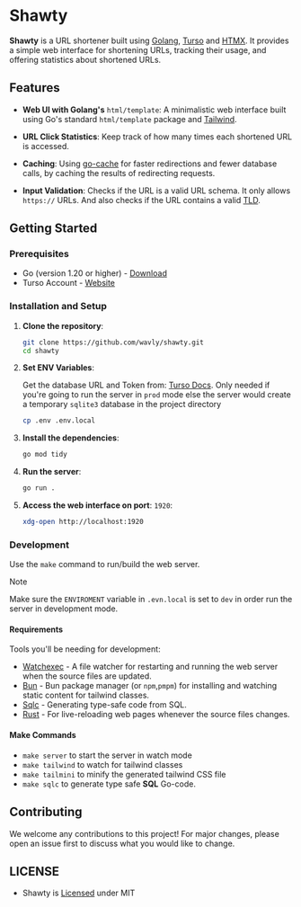# Shawty

**Shawty** is a URL shortener built using [Golang](https://go.dev),
[Turso](https://turso.tech) and [HTMX](https://htmx.org). It provides a simple
web interface for shortening URLs, tracking their usage, and offering
statistics about shortened URLs.

## Features
- **Web UI with Golang's** `html/template`:
A minimalistic web interface built using Go's standard `html/template`
package and [Tailwind](https://tailwindcss.com).

- **URL Click Statistics**:
Keep track of how many times each shortened URL is accessed.

- **Caching**: Using [go-cache](https://github.com/patrickmn/go-cache) for
faster redirections and fewer database calls, by caching the results of
redirecting requests.

- **Input Validation**:
Checks if the URL is a valid URL schema. It only allows `https://` URLs. And
also checks if the URL contains a valid
[TLD](https://en.wikipedia.org/wiki/Top-level_domain).

## Getting Started

### Prerequisites

- Go (version 1.20 or higher) - [Download](https://go.dev/doc/install)
- Turso Account - [Website](https://turso.tech)

### Installation and Setup

1. **Clone the repository**:
   ```bash
   git clone https://github.com/wavly/shawty.git
   cd shawty
   ```
2. **Set ENV Variables**:

   Get the database URL and Token from: [Turso Docs](https://docs.turso.tech/sdk/go/quickstart).
   Only needed if you're going to run the server in `prod` mode else the server
   would create a temporary `sqlite3` database in the project directory
   ```bash
   cp .env .env.local
   ```
3. **Install the dependencies**:
   ```bash
   go mod tidy
   ```
4. **Run the server**:
   ```bash
   go run .
   ```
5. **Access the web interface on port**: `1920`:
   ```bash
   xdg-open http://localhost:1920
   ```

### Development

Use the `make` command to run/build the web server.

> [!NOTE]
> Make sure the `ENVIROMENT` variable in `.evn.local` is set to `dev` in order run the server in development mode.

#### Requirements

Tools you'll be needing for development:

- [Watchexec](https://github.com/watchexec/watchexec) - A file watcher for restarting and running the web server when the source files are updated.
- [Bun](https://bun.sh) - Bun package manager (or `npm`,`pmpm`) for installing and watching static content for tailwind classes.
- [Sqlc](https://docs.sqlc.dev/en/latest/overview/install.html) - Generating type-safe code from SQL.
- [Rust](https://www.rust-lang.org/) - For live-reloading web pages whenever the source files changes.

#### Make Commands

- `make server` to start the server in watch mode
- `make tailwind` to watch for tailwind classes
- `make tailmini` to minify the generated tailwind CSS file
- `make sqlc` to generate type safe **SQL** Go-code.

## Contributing

We welcome any contributions to this project! For major changes, please open an issue first to discuss what you would like to change.

## LICENSE

- Shawty is [Licensed](LICENSE) under MIT
